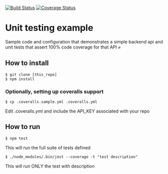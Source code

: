 [![Build Status](https://travis-ci.org/joinpursuit/unit-testing-example.svg?branch=master)](https://travis-ci.org/joinpursuit/unit-testing-example) [![Coverage Status](https://coveralls.io/repos/github/joinpursuit/unit-testing-example/badge.svg?branch=master)](https://coveralls.io/github/joinpursuit/unit-testing-example?branch=master)

# Unit testing example

Sample code and configuration that demonstrates a simple backend api and unit tests that assert 100% code coverage for that API ✊

## How to install

```
$ git clone [this_repo]
$ npm install
```

### Optionally, setting up coveralls support

```
$ cp .coveralls.sample.yml .coveralls.yml
```

Edit .coveralls.yml and include the API_KEY associated with your repo

## How to run

```
$ npm test
```

This will run the full suite of tests defined

```
$ ./node_modules/.bin/jest --coverage -t "test description"
```

This will run ONLY the test with description
